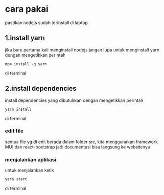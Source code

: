 # cara pakai
pastikan nodejs sudah terinstall di laptop

## 1.install yarn
jika baru pertama kali menginstall nodejs jangan lupa untuk menginstall yarn dengan mengetikkan perintah
```
npm install -g yarn
```
di terminal

## 2.install dependencies
install dependencies yang dibutuhkan dengan mengetikkan perintah
```
yarn install
```
di terminal

### edit file
semua file yg di edit berada dalam folder src, kita menggunakan framework MUI dan react-bootstrap jadi documentasi  bisa langsung ke websitenya

### menjalankan aplikasi
untuk menjalankan ketik
```
yarn start
```
di terminal
